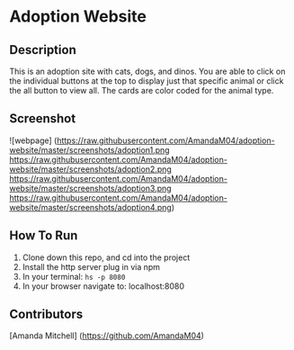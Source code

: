 # Adoption Website

## Description
This is an adoption site with cats, dogs, and dinos. You are able to click on the individual buttons at the top to display just that specific animal or click the all button to view all. The cards are color coded for the animal type.

## Screenshot
![webpage]
(https://raw.githubusercontent.com/AmandaM04/adoption-website/master/screenshots/adoption1.png
https://raw.githubusercontent.com/AmandaM04/adoption-website/master/screenshots/adoption2.png
https://raw.githubusercontent.com/AmandaM04/adoption-website/master/screenshots/adoption3.png
https://raw.githubusercontent.com/AmandaM04/adoption-website/master/screenshots/adoption4.png)

## How To Run
1. Clone down this repo, and cd into the project
2. Install the http server plug in via npm
3. In your terminal: ``` hs -p 8080 ```
4. In your browser navigate to: localhost:8080

## Contributors
[Amanda Mitchell] (https://github.com/AmandaM04)